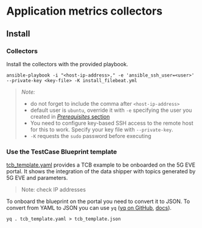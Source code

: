 # Application metrics collectors

## Install

### Collectors

Install the collectors with the provided playbook.

```shell script
ansible-playbook -i "<host-ip-address>," -e 'ansible_ssh_user=<user>' --private-key <key-file> -K install_filebeat.yml
```

> *Note:*
>
> - do not forget to include the comma after `<host-ip-address>`
> - default user is `ubuntu`, override it with `-e` specifying the user you created in [*Prerequisites* section](../README.md)
> - You need to configure key-based SSH access to the remote host for this to work. Specify your key file with `--private-key`.
> - `-K` requests the `sudo` password before executing

### Use the TestCase Blueprint template

[tcb_template.yaml](tcb_template.yaml) provides a TCB example to be onboarded on the 5G EVE portal.
It shows the integration of the data shipper with topics generated by 5G EVE and parameters.

> Note: check IP addresses

To onboard the blueprint on the portal you need to convert it to JSON.
To convert from YAML to JSON you can use `yq` ([yq on GitHub](https://github.com/kislyuk/yq),
[docs](https://kislyuk.github.io/yq/)).

```shell script
yq . tcb_template.yaml > tcb_template.json
```
